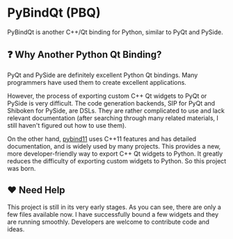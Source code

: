 # PyBindQt (PBQ)

PyBindQt is another C++/Qt binding for Python, similar to PyQt and PySide.

## ❓ Why Another Python Qt Binding?

PyQt and PySide are definitely excellent Python Qt bindings. 
Many programmers have used them to create excellent applications.

However, the process of exporting custom C++ Qt widgets to PyQt or PySide is very difficult. 
The code generation backends, SIP for PyQt and Shiboken for PySide, are DSLs. 
They are rather complicated to use and lack relevant documentation (after searching through many related materials, I still haven't figured out how to use them).

On the other hand, [pybind11](https://github.com/pybind/pybind11) uses C++11 features and has detailed documentation, and is widely used by many projects. 
This provides a new, more developer-friendly way to export C++ Qt widgets to Python. 
It greatly reduces the difficulty of exporting custom widgets to Python. So this project was born.

## ❤️ Need Help

This project is still in its very early stages. 
As you can see, there are only a few files available now. 
I have successfully bound a few widgets and they are running smoothly. 
Developers are welcome to contribute code and ideas.
